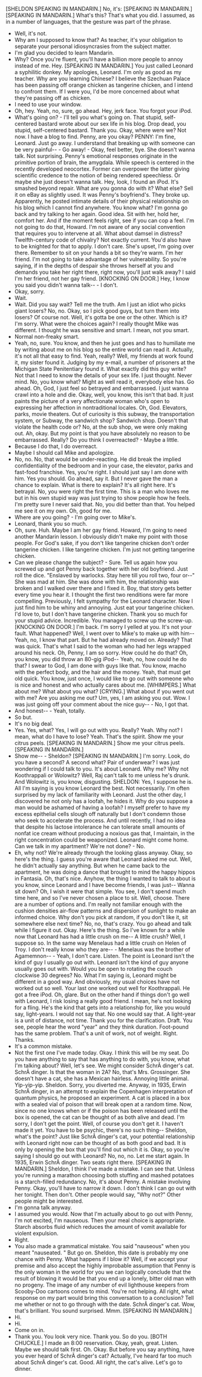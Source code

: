 [SHELDON SPEAKING IN MANDARIN.]
No, it's: [SPEAKING IN MANDARIN.]
[SPEAKING IN MANDARIN.]
What's this? That's what you did.
I assumed, as in a number of languages, that the gesture was part of the phrase.
- Well, it's not.
- Why am I supposed to know that? As teacher, it's your obligation to separate your personal idiosyncrasies from the subject matter.
- I'm glad you decided to learn Mandarin.
- Why? Once you're fluent, you'll have a billion more people to annoy instead of me.
Hey.
[SPEAKING IN MANDARIN.]
You just called Leonard a syphilitic donkey.
My apologies, Leonard.
I'm only as good as my teacher.
Why are you learning Chinese? I believe the Szechuan Palace has been passing off orange chicken as tangerine chicken, and I intend to confront them.
If I were you, I'd be more concerned about what they're passing off as chicken.
- I need to use your window.
- Oh, hey.
Yeah, no, sure, go ahead.
Hey, jerk face.
You forgot your iPod.
- What's going on? - I'll tell you what's going on.
That stupid, self-centered bastard wrote about our sex life in his blog.
Drop dead, you stupid, self-centered bastard.
Thank you.
Okay, where were we? Not now.
I have a blog to find.
Penny, are you okay? PENNY: I'm fine, Leonard.
Just go away.
I understand that breaking up with someone can be very painful-- - Go away! - Okay, feel better, bye.
She doesn't wanna talk.
Not surprising.
Penny's emotional responses originate in the primitive portion of brain, the amygdala.
While speech is centered in the recently developed neocortex.
Former can overpower the latter giving scientific credence to the notion of being rendered speechless.
Or maybe she just doesn't wanna talk.
Hey, look, I found an iPod.
It's smashed beyond repair.
What are you gonna do with it? What else? Sell it on eBay as slightly used.
It was Penny's boyfriend's.
They broke up.
Apparently, he posted intimate details of their physical relationship on his blog which I cannot find anywhere.
You know what? I'm gonna go back and try talking to her again.
Good idea.
Sit with her, hold her, comfort her.
And if the moment feels right, see if you can cop a feel.
I'm not going to do that, Howard.
I'm not aware of any social convention that requires you to intervene at all.
What about damsel in distress? Twelfth-century code of chivalry? Not exactly current.
You'd also have to be knighted for that to apply.
I don't care.
She's upset, I'm going over there.
Remember to sit on your hands a bit so they're warm.
I'm her friend.
I'm not going to take advantage of her vulnerability.
So you're saying, if in the depths of despair she throws herself at you and demands you take her right there, right now, you'll just walk away? I said I'm her friend, not her gay friend.
[KNOCKING ON DOOR.]
Hey, I know you said you didn't wanna talk-- - I don't.
- Okay, sorry.
- Wait.
- Wait.
Did you say wait? Tell me the truth.
Am I just an idiot who picks giant losers? No, no.
Okay, so I pick good guys, but turn them into losers? Of course not.
Well, it's gotta be one or the other.
Which is it? I'm sorry.
What were the choices again? I really thought Mike was different.
I thought he was sensitive and smart.
I mean, not you smart.
- Normal non-freaky smart.
- Yeah, no, sure.
You know, and then he just goes and has to humiliate me by writing about me on his blog so the entire world can read it.
Actually, it's not all that easy to find.
Yeah, really? Well, my friends at work found it, my sister found it.
Judging by my e-mail, a number of prisoners at the Michigan State Penitentiary found it.
What exactly did this guy write? Not that I need to know the details of your sex life.
I just thought.
Never mind.
No, you know what? Might as well read it, everybody else has.
Go ahead.
Oh, God, I just feel so betrayed and embarrassed.
I just wanna crawl into a hole and die.
Okay, well, you know, this isn't that bad.
It just paints the picture of a very affectionate woman who's open to expressing her affection in nontraditional locales.
Oh, God.
Elevators, parks, movie theaters.
Out of curiosity is this subway, the transportation system, or Subway, the sandwich shop? Sandwich shop.
Doesn't that violate the health code or? No, at the sub shop, we were only making out.
Ah, okay.
But my point is that you have absolutely no reason to be embarrassed.
Really? Do you think I overreacted? - Maybe a little.
- Because I do that, I do overreact.
- Maybe I should call Mike and apologize.
- No, no.
No, that would be under-reacting.
He did break the implied confidentiality of the bedroom and in your case, the elevator, parks and fast-food franchise.
Yes, you're right.
I should just say I am done with him.
Yes you should.
Go ahead, say it.
But I never gave the man a chance to explain.
What is there to explain? It's all right here.
It's betrayal.
No, you were right the first time.
This is a man who loves me but in his own stupid way was just trying to show people how he feels.
I'm pretty sure I never said that.
No, you did better than that.
You helped me see it on my own.
Oh, good for me.
- Where are you going? - I'm going over to Mike's.
- Leonard, thank you so much.
- Oh, sure.
Huh.
Maybe I am her gay friend.
Howard, I'm going to need another Mandarin lesson.
I obviously didn't make my point with those people.
For God's sake, if you don't like tangerine chicken don't order tangerine chicken.
I like tangerine chicken.
I'm just not getting tangerine chicken.
- Can we please change the subject? - Sure.
Tell us again how you screwed up and got Penny back together with her old boyfriend.
Just roll the dice.
"Enslaved by warlocks.
Stay here till you roll two, four or--" She was mad at him.
She was done with him, the relationship was broken and I walked over there and I fixed it.
Boy, that story gets better every time you hear it.
I thought the first two renditions were far more compelling.
Previously, I felt sympathy for the Leonard character.
Now I just find him to be whiny and annoying.
Just eat your tangerine chicken.
I'd love to, but I don't have tangerine chicken.
Thank you so much for your stupid advice.
Incredible.
You managed to screw up the screw-up.
[KNOCKING ON DOOR.]
I'm back.
I'm sorry I yelled at you.
It's not your fault.
What happened? Well, I went over to Mike's to make up with him-- Yeah, no, I know that part.
But he had already moved on.
Already? That was quick.
That's what I said to the woman who had her legs wrapped around his neck.
Oh, Penny, I am so sorry.
How could he do that? Oh, you know, you did throw an 80-gig iPod-- Yeah, no, how could he do that? I swear to God, I am done with guys like that.
You know, macho with the perfect body, and the hair and the money.
Yeah, that must get old quick.
You know, just once, I would like to go out with someone who is nice and honest and who actually cares about me.
[WHIMPERS.]
What about me? What about you what? [CRYING.]
What about if you went out with me? Are you asking me out? Um, yes, I am asking you out.
Wow.
I was just going off your comment about the nice guy-- - No, I got that.
- And honest-- - Yeah, totally.
- So but.
- It's no big deal.
- Yes.
Yes, what? Yes, I will go out with you.
Really? Yeah.
Why not? I mean, what do I have to lose? Yeah.
That's the spirit.
Show me your citrus peels.
[SPEAKING IN MANDARIN.]
Show me your citrus peels.
[SPEAKING IN MANDARIN.]
- Show me-- - Sheldon? [SPEAKING IN MANDARIN.]
I'm sorry.
Look, do you have a second? A second what? Pair of underwear? I was just wondering if I could talk to you.
It's about Leonard.
Why me? Why not Koothrappali or Wolowitz? Well, Raj can't talk to me unless he's drunk.
And Wolowitz is, you know, disgusting.
SHELDON: Yes, I suppose he is.
All I'm saying is you know Leonard the best.
Not necessarily.
I'm often surprised by my lack of familiarity with Leonard.
Just the other day, I discovered he not only has a loofah, he hides it.
Why do you suppose a man would be ashamed of having a loofah? I myself prefer to have my excess epithelial cells slough off naturally but I don't condemn those who seek to accelerate the process.
And until recently, I had no idea that despite his lactose intolerance he can tolerate small amounts of nonfat ice cream without producing a noxious gas that, I maintain, in the right concentration could be weaponized.
Leonard might come home.
Can we talk in my apartment? We're not done? - No.
- Eh, why not? We're already through the looking glass anyway.
Okay, so here's the thing.
I guess you're aware that Leonard asked me out.
Well, he didn't actually say anything.
But when he came back to the apartment, he was doing a dance that brought to mind the happy hippos in Fantasia.
Oh, that's nice.
Anyhow, the thing I wanted to talk to about is you know, since Leonard and I have become friends, I was just-- Wanna sit down? Oh, I wish it were that simple.
You see, I don't spend much time here, and so I've never chosen a place to sit.
Well, choose.
There are a number of options and.
I'm really not familiar enough with the cushion densities air-flow patterns and dispersion of sunlight to make an informed choice.
Why don't you pick at random, if you don't like it, sit somewhere else next time? No, no, that's crazy.
You go ahead and talk while I figure it out.
Okay.
Here's the thing.
So I've known for a while now that Leonard has had a little crush on me-- A little crush? Well, I suppose so.
In the same way Menelaus had a little crush on Helen of Troy.
I don't really know who they are-- - Menelaus was the brother of Agamemnon-- - Yeah, I don't care.
Listen.
The point is Leonard isn't the kind of guy I usually go out with.
Leonard isn't the kind of guy anyone usually goes out with.
Would you be open to rotating the couch clockwise 30 degrees? No.
What I'm saying is, Leonard might be different in a good way.
And obviously, my usual choices have not worked out so well.
Your last one worked out well for Koothrappali.
He got a free iPod.
Oh, glare.
But on the other hand if things don't go well with Leonard, I risk losing a really good friend.
I mean, he's not looking for a fling.
He's the kind that gets into a relationship for, like you would say, light-years.
I would not say that.
No one would say that.
A light-year is a unit of distance, not time.
Thank you for the clarification.
Draft.
You see, people hear the word "year" and they think duration.
Foot-pound has the same problem.
That's a unit of work, not of weight.
Right.
Thanks.
- It's a common mistake.
- Not the first one I've made today.
Okay.
I think this will be my seat.
Do you have anything to say that has anything to do with, you know, what I'm talking about? Well, let's see.
We might consider SchrÃ dinger's cat.
SchrÃ dinger.
Is that the woman in 2A? No, that's Mrs.
Grossinger.
She doesn't have a cat, she has a Mexican hairless.
Annoying little animal.
Yip-yip-yip.
Sheldon.
Sorry, you diverted me.
Anyway, in 1935, Erwin SchrÃ dinger, in an attempt to explain the Copenhagen interpretation of quantum physics, he proposed an experiment.
A cat is placed in a box with a sealed vial of poison that will break open at a random time.
Now, since no one knows when or if the poison has been released until the box is opened, the cat can be thought of as both alive and dead.
I'm sorry, I don't get the point.
Well, of course you don't get it.
I haven't made it yet.
You have to be psychic, there's no such thing-- Sheldon, what's the point? Just like SchrÃ dinger's cat, your potential relationship with Leonard right now can be thought of as both good and bad.
It is only by opening the box that you'll find out which it is.
Okay, so you're saying I should go out with Leonard? No, no, no.
Let me start again.
In 1935, Erwin SchrÃ dinger.
Two seats right there.
[SPEAKING IN MANDARIN.]
Sheldon, I think I've made a mistake.
I can see that.
Unless you're running a marathon choosing both stuffing and mashed potatoes is a starch-filled redundancy.
No, it's about Penny.
A mistake involving Penny.
Okay, you'll have to narrow it down.
I don't think I can go out with her tonight.
Then don't.
Other people would say, "Why not?" Other people might be interested.
- I'm gonna talk anyway.
- I assumed you would.
Now that I'm actually about to go out with Penny, I'm not excited, I'm nauseous.
Then your meal choice is appropriate.
Starch absorbs fluid which reduces the amount of vomit available for violent expulsion.
- Right.
- You also made a grammatical mistake.
You said "nauseous" when you meant "nauseated.
" But go on.
Sheldon, this date is probably my one chance with Penny.
What happens if I blow it? Well, if we accept your premise and also accept the highly improbable assumption that Penny is the only woman in the world for you we can logically conclude that the result of blowing it would be that you end up a lonely, bitter old man with no progeny.
The image of any number of evil lighthouse keepers from Scooby-Doo cartoons comes to mind.
You're not helping.
All right, what response on my part would bring this conversation to a conclusion? Tell me whether or not to go through with the date.
SchrÃ dinger's cat.
Wow, that's brilliant.
You sound surprised.
Mmm.
[SPEAKING IN MANDARIN.]
- Hi.
- Hi.
- Come on in.
- Thank you.
You look very nice.
Thank you.
So do you.
[BOTH CHUCKLE.]
I made an 8:00 reservation.
Okay, yeah, great.
Listen.
Maybe we should talk first.
Oh.
Okay.
But before you say anything, have you ever heard of SchrÃ dinger's cat? Actually, I've heard far too much about SchrÃ dinger's cat.
Good.
All right, the cat's alive.
Let's go to dinner.
